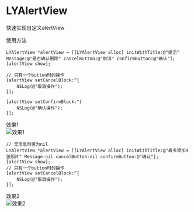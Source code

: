 # LYAlertView
快速实现自定义alertView

使用方法<br>

    LYAlertView *alertView = [[LYAlertView alloc] initWithTitle:@"提示" Message:@"是否确认删除" cancelButton:@"取消" confirmButton:@"确认"];
    [alertView show];
    
    // 只有一个button时的操作
    [alertView setCancelBlock:^{
        NSLog(@"取消操作");
    }];
    
    [alertView setConfirmBlock:^{
        NSLog(@"确认操作");
    }];
    
效果1<br>
![效果1](https://github.com/HappyyardYang/LYAlertView/blob/master/LYAlertView/LYAlertView/Images/alertView2.gif)<br>

    // 无信息时置为nil
    LYAlertView *alertView = [[LYAlertView alloc] initWithTitle:@"最多添加9张照片" Message:nil cancelButton:nil confirmButton:@"确认"];
    [alertView show];
    // 只有一个button时的操作
    [alertView setCancelBlock:^{
        NSLog(@"取消操作");
    }];


效果2<br>
![效果2](https://github.com/HappyyardYang/LYAlertView/blob/master/LYAlertView/LYAlertView/Images/alertView1.gif)


    
